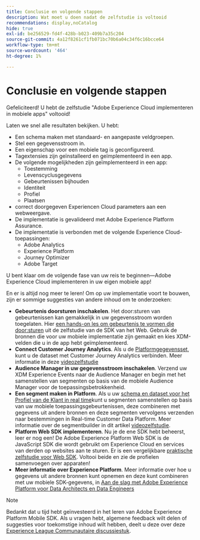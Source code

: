 ```yaml
---
title: Conclusie en volgende stappen
description: Wat moet u doen nadat de zelfstudie is voltooid
recommendations: display,noCatalog
hide: true
exl-id: be256529-fd4f-428b-b023-409b7a35c204
source-git-commit: 4a12f8261cf1fb071bc70b6a04c34f6c16bcce64
workflow-type: tm+mt
source-wordcount: '464'
ht-degree: 1%

---
```


# Conclusie en volgende stappen

Gefeliciteerd! U hebt de zelfstudie &quot;Adobe Experience Cloud implementeren in mobiele apps&quot; voltooid!

Laten we snel alle resultaten bekijken. U hebt:

* Een schema maken met standaard- en aangepaste veldgroepen.
* Stel een gegevensstroom in.
* Een eigenschap voor een mobiele tag is geconfigureerd.
* Tagextensies zijn geïnstalleerd en geïmplementeerd in een app.
* De volgende mogelijkheden zijn geïmplementeerd in een app:
   * Toestemming
   * Levenscyclusgegevens
   * Gebeurtenissen bijhouden
   * Identiteit
   * Profiel
   * Plaatsen
* correct doorgegeven Experiencen Cloud parameters aan een webweergave.
* De implementatie is gevalideerd met Adobe Experience Platform Assurance.
* De implementatie is verbonden met de volgende Experience Cloud-toepassingen:
   * Adobe Analytics
   * Experience Platform
   * Journey Optimizer
   * Adobe Target

U bent klaar om de volgende fase van uw reis te beginnen—Adobe Experience Cloud implementeren in uw eigen mobiele app!

En er is altijd nog meer te leren! Om op uw implementatie voort te bouwen, zijn er sommige suggesties van andere inhoud om te onderzoeken:

* **Gebeurtenis doorsturen inschakelen**. Het door:sturen van gebeurtenissen kan gemakkelijk in uw gegevensstroom worden toegelaten. Hier [een hands-on les om gebeurtenis te vormen die door:sturen](https://experienceleague.adobe.com/docs/platform-learn/implement-web-sdk/event-forwarding/setup-event-forwarding.html) uit de zelfstudie van de SDK van het Web. Gebruik de bronnen die voor uw mobiele implementatie zijn gemaakt en kies XDM-velden die u in de app hebt geïmplementeerd.
* **Connect Customer Journey Analytics**. Als u de [Platformgegevensset](platform.md), kunt u de dataset met Customer Journey Analytics verbinden. Meer informatie in deze [videozelfstudie](https://experienceleague.adobe.com/docs/customer-journey-analytics-learn/tutorials/connections/connecting-customer-journey-analytics-to-data-sources-in-platform.html)
* **Audience Manager in uw gegevensstroom inschakelen**. Verzend uw XDM Experience Events naar de Audience Manager en begin met het samenstellen van segmenten op basis van de mobiele Audience Manager voor de toepassingsbetrokkenheid.
* **Een segment maken in Platform**. Als u uw [schema en dataset voor het Profiel van de Klant in real time](platform.md)kunt u segmenten samenstellen op basis van uw mobiele toepassingsgebeurtenissen, deze combineren met gegevens uit andere bronnen en deze segmenten vervolgens verzenden naar bestemmingen in Real-time Customer Data Platform. Meer informatie over de segmentbuilder in dit artikel [videozelfstudie](https://experienceleague.adobe.com/docs/platform-learn/tutorials/audiences/create-audiences.html).
* **Platform Web SDK implementeren**. Nu je de ene SDK hebt beheerst, leer er nog een! De Adobe Experience Platform Web SDK is de JavaScript SDK die wordt gebruikt om Experience Cloud en services van derden op websites aan te sturen. Er is een vergelijkbare [praktische zelfstudie voor Web SDK](https://experienceleague.adobe.com/docs/platform-learn/implement-web-sdk/overview.html). Voltooi beide en zie de profielen samenvoegen over apparaten!
* **Meer informatie over Experience Platform**. Meer informatie over hoe u gegevens uit andere bronnen kunt opnemen en deze kunt combineren met uw mobiele SDK-gegevens, in [Aan de slag met Adobe Experience Platform voor Data Architects en Data Engineers](https://experienceleague.adobe.com/docs/platform-learn/getting-started-for-data-architects-and-data-engineers/overview.html)


>[!NOTE]
>
>Bedankt dat u tijd hebt geïnvesteerd in het leren van Adobe Experience Platform Mobile SDK. Als u vragen hebt, algemene feedback wilt delen of suggesties voor toekomstige inhoud wilt hebben, deelt u deze over deze [Experience League Communautaire discussiestuk](https://experienceleaguecommunities.adobe.com/t5/adobe-experience-platform-launch/tutorial-discussion-implement-adobe-experience-cloud-in-mobile/td-p/443796).
